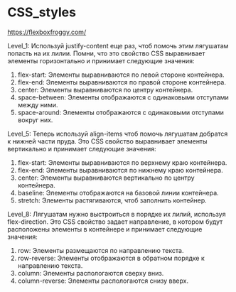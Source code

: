 # CSS_styles
https://flexboxfroggy.com/


Level_1:
Используй justify-content еще раз, чтоб помочь этим лягушатам попасть на их лилии. Помни, что это свойство CSS выравнивает элементы горизонтально и принимает следующие значения:
  1. flex-start: Элементы выравниваются по левой стороне контейнера.  
  2. flex-end: Элементы выравниваются по правой стороне контейнера.
  3. center: Элементы выравниваются по центру контейнера.
  4. space-between: Элементы отображаются с одинаковыми отступами между ними.
  5. space-around: Элементы отображаются с одинаковыми отступами вокруг них.
  
Level_5:
Теперь используй align-items чтоб помочь лягушатам добратся к нижней части пруда. Это CSS свойство выравнивает элементы вертикально и принимает следующие значения:
  1. flex-start: Элементы выравниваются по верхнему краю контейнера.
  2. flex-end: Элементы выравниваются по нижнему краю контейнера.
  3. center: Элементы выравниваются вертикально по центру контейнера.
  4. baseline: Элементы отображаются на базовой линии контейнера.
  5. stretch: Элементы растягиваются, чтоб заполнить контейнер.

Level_8:
Лягушатам нужно выстроиться в порядке их лилий, используя flex-direction. Это CSS свойство задает направление, в котором будут расположены элементы в контейнере и принимает следующие значения:
  1. row: Элементы размещаются по направлению текста.
  2. row-reverse: Элементы отображаются в обратном порядке к направлению текста.
  3. column: Элементы распологаются сверху вниз.
  4. column-reverse: Элементы распологаются снизу вверх.
